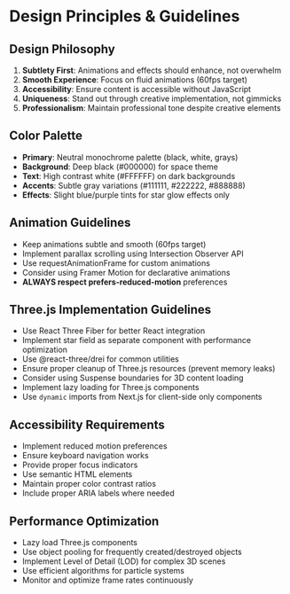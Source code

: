 # Design Principles & Guidelines

## Design Philosophy
1. **Subtlety First**: Animations and effects should enhance, not overwhelm
2. **Smooth Experience**: Focus on fluid animations (60fps target)
3. **Accessibility**: Ensure content is accessible without JavaScript
4. **Uniqueness**: Stand out through creative implementation, not gimmicks
5. **Professionalism**: Maintain professional tone despite creative elements

## Color Palette
- **Primary**: Neutral monochrome palette (black, white, grays)
- **Background**: Deep black (#000000) for space theme
- **Text**: High contrast white (#FFFFFF) on dark backgrounds  
- **Accents**: Subtle gray variations (#111111, #222222, #888888)
- **Effects**: Slight blue/purple tints for star glow effects only

## Animation Guidelines
- Keep animations subtle and smooth (60fps target)
- Implement parallax scrolling using Intersection Observer API
- Use requestAnimationFrame for custom animations
- Consider using Framer Motion for declarative animations
- **ALWAYS respect prefers-reduced-motion** preferences

## Three.js Implementation Guidelines
- Use React Three Fiber for better React integration
- Implement star field as separate component with performance optimization
- Use @react-three/drei for common utilities
- Ensure proper cleanup of Three.js resources (prevent memory leaks)
- Consider using Suspense boundaries for 3D content loading
- Implement lazy loading for Three.js components
- Use `dynamic` imports from Next.js for client-side only components

## Accessibility Requirements
- Implement reduced motion preferences
- Ensure keyboard navigation works
- Provide proper focus indicators
- Use semantic HTML elements
- Maintain proper color contrast ratios
- Include proper ARIA labels where needed

## Performance Optimization
- Lazy load Three.js components
- Use object pooling for frequently created/destroyed objects
- Implement Level of Detail (LOD) for complex 3D scenes
- Use efficient algorithms for particle systems
- Monitor and optimize frame rates continuously